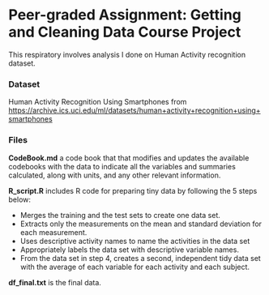 # Peer-graded Assignment: Getting and Cleaning Data Course Project

This respiratory involves analysis I done on Human Activity recognition dataset.

### Dataset
Human Activity Recognition Using Smartphones from https://archive.ics.uci.edu/ml/datasets/human+activity+recognition+using+smartphones

### Files
**CodeBook.md** a code book that that modifies and updates the available codebooks with the data to indicate all the variables and summaries calculated, along with units, and any other relevant information.

**R_script.R** includes R code for preparing tiny data by following the 5 steps below:

- Merges the training and the test sets to create one data set.
- Extracts only the measurements on the mean and standard deviation for each measurement. 
- Uses descriptive activity names to name the activities in the data set
- Appropriately labels the data set with descriptive variable names. 
- From the data set in step 4, creates a second, independent tidy data set with the average of each variable for each activity and each subject.

**df_final.txt** is the final data.
